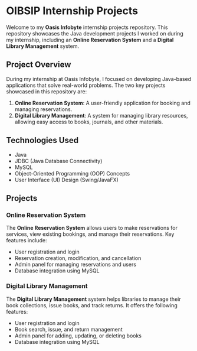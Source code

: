# OIBSIP Internship Projects

Welcome to my **Oasis Infobyte** internship projects repository. This repository showcases the Java development projects I worked on during my internship, including an **Online Reservation System** and a **Digital Library Management** system.

## Project Overview

During my internship at Oasis Infobyte, I focused on developing Java-based applications that solve real-world problems. The two key projects showcased in this repository are:

1. **Online Reservation System**: A user-friendly application for booking and managing reservations.
2. **Digital Library Management**: A system for managing library resources, allowing easy access to books, journals, and other materials.

## Technologies Used

- Java
- JDBC (Java Database Connectivity)
- MySQL
- Object-Oriented Programming (OOP) Concepts
- User Interface (UI) Design (Swing/JavaFX)

## Projects

### Online Reservation System

The **Online Reservation System** allows users to make reservations for services, view existing bookings, and manage their reservations. Key features include:

- User registration and login
- Reservation creation, modification, and cancellation
- Admin panel for managing reservations and users
- Database integration using MySQL

### Digital Library Management

The **Digital Library Management** system helps libraries to manage their book collections, issue books, and track returns. It offers the following features:

- User registration and login
- Book search, issue, and return management
- Admin panel for adding, updating, or deleting books
- Database integration using MySQL
